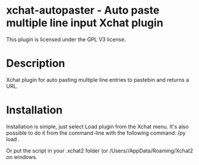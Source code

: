 xchat-autopaster - Auto paste multiple line input Xchat plugin
=============

This plugin is licensed under the GPL V3 license.

Description
===
Xchat plugin for auto pasting multiple line entries to pastebin and returns a URL.

Installation
===

Installation is simple, just select Load plugin from the Xchat menu. It's also possible to do it from the command-line with
the following command: /py load <filename>.

Or put the script in your .xchat2 folder (or /Users/<username>/AppData/Roaming/Xchat2 on windows.

